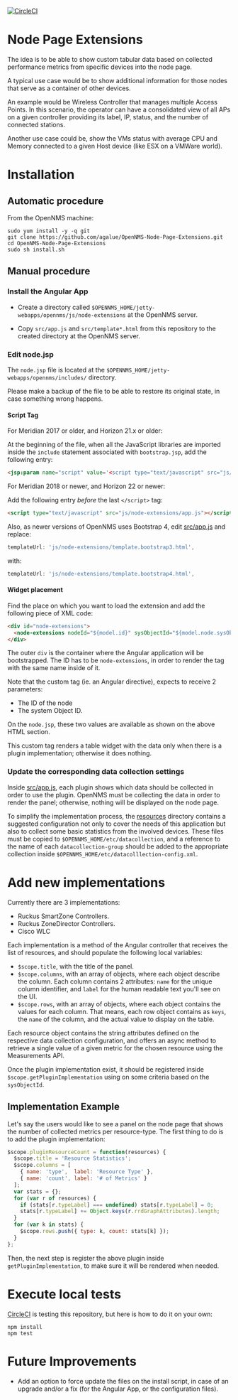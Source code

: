 [![CircleCI](https://circleci.com/gh/agalue/OpenNMS-Node-Page-Extensions.svg?style=svg)](https://circleci.com/gh/agalue/OpenNMS-Node-Page-Extensions)

# Node Page Extensions

The idea is to be able to show custom tabular data based on collected performance metrics from specific devices into the node page.

A typical use case would be to show additional information for those nodes that serve as a container of other devices.

An example would be Wireless Controller that manages multiple Access Points. In this scenario, the operator can have a consolidated view of all APs on a given controller providing its label, IP, status, and the number of connected stations.

Another use case could be, show the VMs status with average CPU and Memory connected to a given Host device (like ESX on a VMWare world).

# Installation

## Automatic procedure

From the OpenNMS machine:

```shell
sudo yum install -y -q git
git clone https://github.com/agalue/OpenNMS-Node-Page-Extensions.git
cd OpenNMS-Node-Page-Extensions
sudo sh install.sh
```

## Manual procedure

### Install the Angular App

* Create a directory called `$OPENNMS_HOME/jetty-webapps/opennms/js/node-extensions` at the OpenNMS server.

* Copy `src/app.js` and `src/template*.html` from this repository to the created directory at the OpenNMS server.

### Edit node.jsp

The `node.jsp` file is located at the `$OPENNMS_HOME/jetty-webapps/opennms/includes/` directory.

Please make a backup of the file to be able to restore its original state, in case something wrong happens.

#### Script Tag

For Meridian 2017 or older, and Horizon 21.x or older:

At the beginning of the file, when all the JavaScript libraries are imported inside the `include` statement associated with `bootstrap.jsp`, add the following entry:

```html
<jsp:param name="script" value='<script type="text/javascript" src="js/node-extensions/app.js"></script>' />
```

For Meridian 2018 or newer, and Horizon 22 or newer:

Add the following entry *before* the last `</script>` tag:

```html
<script type="text/javascript" src="js/node-extensions/app.js"></script>
```

Also, as newer versions of OpenNMS uses Bootstrap 4, edit [src/app.js](srv/app.js) and replace:

```javascript
templateUrl: 'js/node-extensions/template.bootstrap3.html',
```

with:

```javascript
templateUrl: 'js/node-extensions/template.bootstrap4.html',
```

#### Widget placement

Find the place on which you want to load the extension and add the following piece of XML code:

```html
<div id="node-extensions">
  <node-extensions nodeId="${model.id}" sysObjectId="${model.node.sysObjectId}"/>
</div>
```

The outer `div` is the container where the Angular application will be bootstrapped. The ID has to be `node-extensions`, in order to render the tag with the same name inside of it.

Note that the custom tag (ie. an Angular directive), expects to receive 2 parameters:

* The ID of the node
* The system Object ID.

On the `node.jsp`, these two values are available as shown on the above HTML section.

This custom tag renders a table widget with the data only when there is a plugin implementation; otherwise it does nothing.

### Update the corresponding data collection settings

Inside [src/app.js](srv/app/js), each plugin shows which data should be collected in order to use the plugin. OpenNMS must be collecting the data in order to render the panel; otherwise, nothing will be displayed on the node page.

To simplify the implementation process, the [resources](resources) directory contains a suggested configuration not only to cover the needs of this application but also to collect some basic statistics from the involved devices.  These files must be copied to `$OPENNMS_HOME/etc/datacollection`, and a reference to the name of each `datacollection-group` should be added to the appropriate collection inside `$OPENNMS_HOME/etc/datacolllection-config.xml`.

# Add new implementations

Currently there are 3 implementations:

* Ruckus SmartZone Controllers.
* Ruckus ZoneDirector Controllers.
* Cisco WLC

Each implementation is a method of the Angular controller that receives the list of resources, and should populate the following local variables:

* `$scope.title`, with the title of the panel.
* `$scope.columns`, with an array of objects, where each object describe the column. Each column contains 2 attributes: `name` for the unique column identifier, and `label` for the human readable text you'll see on the UI.
* `$scope.rows`, with an array of objects, where each object contains the values for each column. That means, each row object contains as `keys`, the `name` of the column, and the actual value to display on the table.

Each resource object contains the string attributes defined on the respective data collection configuration, and offers an async method to retrieve a single value of a given metric for the chosen resource using the Measurements API.

Once the plugin implementation exist, it should be registered inside `$scope.getPluginImplementation` using on some criteria based on the `sysObjectId`.

## Implementation Example

Let's say the users would like to see a panel on the node page that shows the number of collected metrics per resource-type. The first thing to do is to add the plugin implementation:

```javascript
$scope.pluginResourceCount = function(resources) {
  $scope.title = 'Resource Statistics';
  $scope.columns = [
    { name: 'type',  label: 'Resource Type' },
    { name: 'count', label: '# of Metrics' }
  ];
  var stats = {};
  for (var r of resources) {
    if (stats[r.typeLabel] === undefined) stats[r.typeLabel] = 0;
    stats[r.typeLabel] += Object.keys(r.rrdGraphAttributes).length;
  }
  for (var k in stats) {
    $scope.rows.push({ type: k, count: stats[k] });
  }
};
```

Then, the next step is register the above plugin inside `getPluginImplementation`, to make sure it will be rendered when needed.

# Execute local tests

[CircleCI](https://circleci.com/gh/agalue/OpenNMS-Node-Page-Extensions) is testing this repository, but here is how to do it on your own:

```shell
npm install
npm test
```

# Future Improvements

* Add an option to force update the files on the install script, in case of an upgrade and/or a fix (for the Angular App, or the configuration files).

